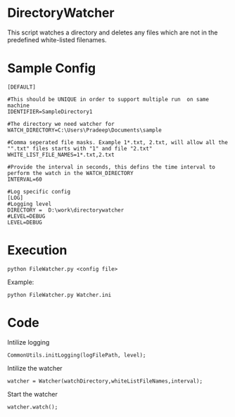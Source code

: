 # DirectoryWatcher
This script watches a directory and deletes any files which are not in the predefined white-listed filenames. 

# Sample Config
    [DEFAULT]

    #This should be UNIQUE in order to support multiple run  on same machine
    IDENTIFIER=SampleDirectory1

    #The directory we need watcher for
    WATCH_DIRECTORY=C:\Users\Pradeep\Documents\sample

    #Comma seperated file masks. Example 1*.txt, 2.txt, will allow all the "".txt" files starts with "1" and file "2.txt"
    WHITE_LIST_FILE_NAMES=1*.txt,2.txt

    #Provide the interval in seconds, this defins the time interval to perform the watch in the WATCH_DIRECTORY
    INTERVAL=60

    #Log specific config
    [LOG]
    #Logging level
    DIRECTORY =  D:\work\directorywatcher
    #LEVEL=DEBUG
    LEVEL=DEBUG
# Execution
    python FileWatcher.py <config file>

Example:

    python FileWatcher.py Watcher.ini
# Code
Intilize logging
    
    CommonUtils.initLogging(logFilePath, level);
Intilize the watcher 

    watcher = Watcher(watchDirectory,whiteListFileNames,interval);
Start the watcher

    watcher.watch();

